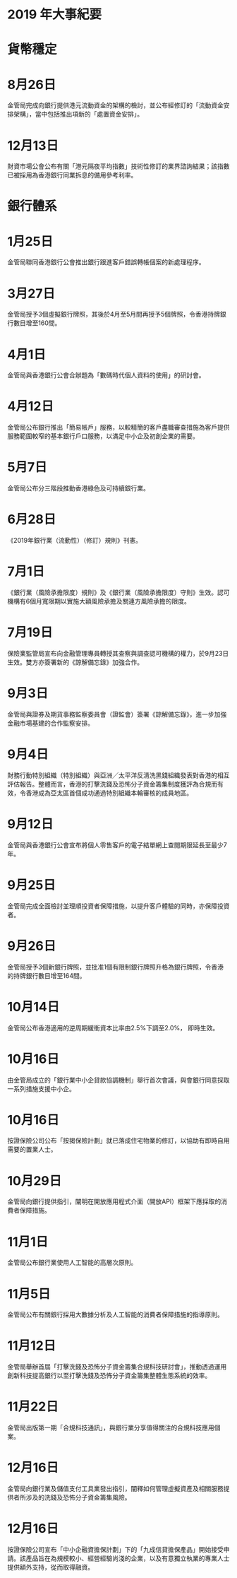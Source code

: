 # 2019 年大事紀要

# 貨幣穩定

# 8月26日

金管局完成向銀行提供港元流動資金的架構的檢討，並公布經修訂的「流動資金安排架構」，當中包括推出項新的「處置資金安排」。

# 12月13日

財資市場公會公布有關「港元隔夜平均指數」技術性修訂的業界諮詢結果；該指數已被採用為香港銀行同業拆息的備用參考利率。

# 銀行體系

# 1月25日

金管局聯同香港銀行公會推出銀行跟進客戶錯誤轉帳個案的新處理程序。

# 3月27日

金管局授予3個虛擬銀行牌照，其後於4月至5月間再授予5個牌照，令香港持牌銀行數目增至160間。

# 4月1日

金管局與香港銀行公會合辦題為「數碼時代個人資料的使用」的研討會。

# 4月12日

金管局公布銀行推出「簡易帳戶」服務，以較精簡的客戶盡職審查措施為客戶提供服務範圍較窄的基本銀行戶口服務，以滿足中小企及初創企業的需要。

# 5月7日

金管局公布分三階段推動香港綠色及可持續銀行業。

# 6月28日

《2019年銀行業（流動性）（修訂）規則》刊憲。

# 7月1日

《銀行業（風險承擔限度）規則》及《銀行業（風險承擔限度）守則》生效。認可機構有6個月寬限期以實施大額風險承擔及關連方風險承擔的限度。

# 7月19日

保險業監管局宣布向金融管理專員轉授其查察與調查認可機構的權力，於9月23日生效。雙方亦簽署新的《諒解備忘錄》加強合作。

# 9月3日

金管局與證券及期貨事務監察委員會（證監會）簽署《諒解備忘錄》，進一步加強金融市場基建的合作監察安排。

# 9月4日

財務行動特別組織（特別組織）與亞洲╱太平洋反清洗黑錢組織發表對香港的相互評估報告。整體而言，香港的打擊洗錢及恐怖分子資金籌集制度獲評為合規而有效，令香港成為亞太區首個成功通過特別組織本輪審核的成員地區。

# 9月12日

金管局與香港銀行公會宣布將個人零售客戶的電子結單網上查閱期限延長至最少7年。

# 9月25日

金管局完成全面檢討並理順投資者保障措施，以提升客戶體驗的同時，亦保障投資者。

# 9月26日

金管局授予3個新銀行牌照，並批准1個有限制銀行牌照升格為銀行牌照，令香港的持牌銀行數目增至164間。

# 10月14日

金管局公布香港適用的逆周期緩衝資本比率由2.5%下調至2.0%， 即時生效。

# 10月16日

由金管局成立的「銀行業中小企貸款協調機制」舉行首次會議，與會銀行同意採取一系列措施支援中小企。

# 10月16日

按證保險公司公布「按揭保險計劃」就已落成住宅物業的修訂，以協助有即時自用需要的置業人士。

# 10月29日

金管局向銀行提供指引，闡明在開放應用程式介面（開放API）框架下應採取的消費者保障措施。

# 11月1日

金管局公布銀行業使用人工智能的高層次原則。

# 11月5日

金管局公布有關銀行採用大數據分析及人工智能的消費者保障措施的指導原則。

# 11月12日

金管局舉辦首屆「打擊洗錢及恐怖分子資金籌集合規科技研討會」，推動透過運用創新科技提高銀行以至打擊洗錢及恐怖分子資金籌集整體生態系統的效率。

# 11月22日

金管局出版第一期「合規科技通訊」，與銀行業分享值得關注的合規科技應用個案。

# 12月16日

金管局向銀行業及儲值支付工具業發出指引，闡釋如何管理虛擬資產及相關服務提供者所涉及的洗錢及恐怖分子資金籌集風險。

# 12月16日

按證保險公司宣布「中小企融資擔保計劃」下的「九成信貸擔保產品」開始接受申請。該產品旨在為規模較小、經營經驗尚淺的企業，以及有意獨立執業的專業人士提供額外支持，從而取得融資。
